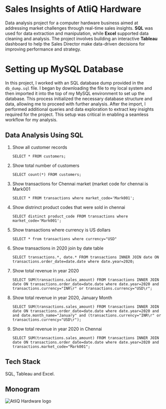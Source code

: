 # Sales Insights of AtliQ Hardware
Data analysis project for a computer hardware business aimed at addressing market challenges through real-time sales insights. **SQL** was used for data extraction and manipulation, while **Excel** supported data cleaning and analysis. The project involves building an interactive **Tableau** dashboard to help the Sales Director make data-driven decisions for improving performance and strategy.

# Setting up MySQL Database
In this project, I worked with an SQL database dump provided in the `db_dump.sql` file. I began by downloading the file to my local system and then imported it into the top of my MySQL environment to set up the database. This process initialized the necessary database structure and data, allowing me to proceed with further analysis. After the import, I performed additional queries and data exploration to extract key insights required for the project. This setup was critical in enabling a seamless workflow for my analysis.


## Data Analysis Using SQL
1. Show all customer records

    ``
    SELECT * FROM customers;
    ``

2. Show total number of customers

    ``
    SELECT count(*) FROM customers;
    ``

3. Show transactions for Chennai market (market code for chennai is Mark001

    ``
    SELECT * FROM transactions where market_code='Mark001';
    ``

4. Show distrinct product codes that were sold in chennai

    ``
    SELECT distinct product_code FROM transactions where market_code='Mark001';
    ``

5. Show transactions where currency is US dollars

    ``
    SELECT * from transactions where currency="USD"
    ``

6. Show transactions in 2020 join by date table

    ``
    SELECT transactions.*, date.* FROM transactions INNER JOIN date ON transactions.order_date=date.date where date.year=2020;
    ``

7. Show total revenue in year 2020

    ``
   SELECT SUM(transactions.sales_amount) FROM transactions INNER JOIN date ON transactions.order_date=date.date where date.year=2020 and transactions.currency="INR\r" or transactions.currency="USD\r";
    ``

8. Show total revenue in year 2020, January Month

    ``
   SELECT SUM(transactions.sales_amount) FROM transactions INNER JOIN date ON transactions.order_date=date.date where date.year=2020 and and date.month_name="January" and (transactions.currency="INR\r" or transactions.currency="USD\r");
    ``

9. Show total revenue in year 2020 in Chennai

    ``
SELECT SUM(transactions.sales_amount) FROM transactions INNER JOIN date ON transactions.order_date=date.date where date.year=2020 and transactions.market_code="Mark001";
    ``
## Tech Stack
SQL, Tableau and Excel.

## Monogram
![AtliQ Hardware logo](https://github.com/user-attachments/assets/34676f28-418d-4055-868c-fbebbbe3d623)

